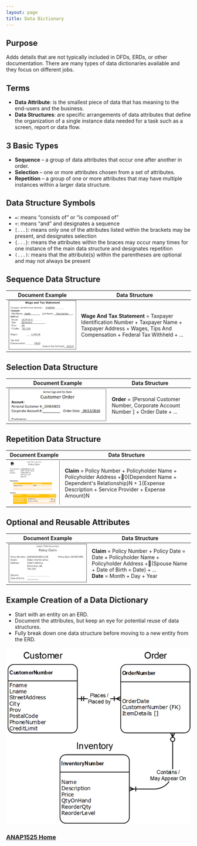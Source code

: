 ```yaml
---
layout: page
title: Data Dictionary
---
```


## Purpose
Adds details that are not typically included in DFDs, ERDs, or other documentation. There are many types of data dictionaries available and they focus on different jobs.

## Terms
* **Data Attribute**: is the smallest piece of data that has meaning to the end-users and the business.
* **Data Structures**: are specific arrangements of data attributes that define the organization of a single instance data needed for a task such as a screen, report or data flow.

## 3 Basic Types
* **Sequence** – a group of data attributes that occur one after another in order.
* **Selection** – one or more attributes chosen from a set of attributes.
* **Repetition** – a group of one or more attributes that may have multiple instances within a larger data structure.

## Data Structure Symbols
* `=`: means “consists of” or “is composed of”
* `+`: means “and” and designates a sequence
* `[...]`: means only one of the attributes listed within the brackets may be present, and designates selection
* `{...}`: means the attributes within the braces may occur many times for one instance of the main data structure and designates repetition
* `(...)`: means that the attribute(s) within the parentheses are optional and may not always be present

## Sequence Data Structure

**Document Example** | **Data Structure**
---------------------|-------------------
![document-example-1](files/document-example-1.jpg) | **Wage And Tax Statement** = Taxpayer Identification Number + Taxpayer Name + Taxpayer Address + Wages, Tips And Compensation + Federal Tax Withheld + ...

## Selection Data Structure

**Document Example** | **Data Structure**
---------------------|-------------------
![document-example-2](files/document-example-2.jpg) | **Order** = [Personal Customer Number, Corporate Account Number ] + Order Date + ...

## Repetition Data Structure

**Document Example** | **Data Structure**
---------------------|-------------------
![document-example-3](files/document-example-3.jpg)  | **Claim** = Policy Number + Policyholder Name + Policyholder Address +0{Dependent Name + Dependent's Relationship}N + 1{Expense Description + Service Provider + Expense Amount}N

## Optional and Reusable Attributes

**Document Example** | **Data Structure**
---------------------|-------------------
![document-example-4](files/document-example-4.jpg) | **Claim** = Policy Number + Policy Date = Date + Policyholder Name + Policyholder Address +(Spouse Name + Date of Birth = Date) + ...<br>**Date** = Month + Day + Year

## Example Creation of a Data Dictionary
* Start with an entity on an ERD.
* Document the attributes, but keep an eye for potential reuse of data structures.
* Fully break down one data structure before moving to a new entity from the ERD.

![example-erd](files/example-erd.png)

### [ANAP1525 Home](../)
